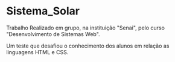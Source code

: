 # Sistema_Solar

Trabalho Realizado em grupo, na instituição "Senai", pelo curso "Desenvolvimento de Sistemas Web".

Um teste que desafiou o conhecimento dos alunos em relação as linguagens HTML e CSS.


